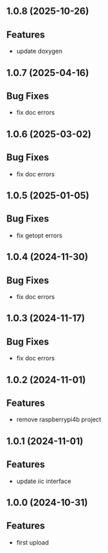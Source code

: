 ## 1.0.8 (2025-10-26)

## Features

- update doxygen

## 1.0.7 (2025-04-16)

## Bug Fixes

- fix doc errors

## 1.0.6 (2025-03-02)

## Bug Fixes

  - fix doc errors

## 1.0.5 (2025-01-05)

## Bug Fixes

  - fix getopt errors

## 1.0.4 (2024-11-30)

## Bug Fixes

  - fix doc errors

## 1.0.3 (2024-11-17)

## Bug Fixes

  - fix doc errors

## 1.0.2 (2024-11-01)

## Features

- remove raspberrypi4b project

## 1.0.1 (2024-11-01)

## Features

- update iic interface

## 1.0.0 (2024-10-31)

## Features

- first upload

